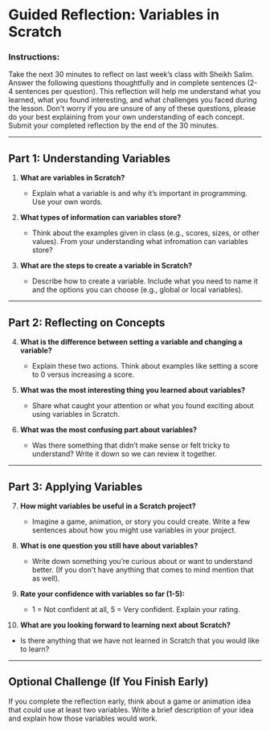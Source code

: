 # Guided Reflection: Variables in Scratch

### Instructions:
Take the next 30 minutes to reflect on last week’s class with Sheikh Salim. Answer the following questions thoughtfully and in complete sentences (2-4 sentences per question). This reflection will help me understand what you learned, what you found interesting, and what challenges you faced during the lesson. Don't worry if you are unsure of any of these questions, please do your best explaining from your own understanding of each concept. Submit your completed reflection by the end of the 30 minutes. 

---

## Part 1: Understanding Variables

1. **What are variables in Scratch?**  
   - Explain what a variable is and why it’s important in programming. Use your own words.

2. **What types of information can variables store?**  
   - Think about the examples given in class (e.g., scores, sizes, or other values). From your understanding what infromation can variables store?

3. **What are the steps to create a variable in Scratch?**  
   - Describe how to create a variable. Include what you need to name it and the options you can choose (e.g., global or local variables).

---

## Part 2: Reflecting on Concepts

4. **What is the difference between setting a variable and changing a variable?**  
   - Explain these two actions. Think about examples like setting a score to 0 versus increasing a score.

5. **What was the most interesting thing you learned about variables?**  
   - Share what caught your attention or what you found exciting about using variables in Scratch.

6. **What was the most confusing part about variables?**  
   - Was there something that didn’t make sense or felt tricky to understand? Write it down so we can review it together.

---

## Part 3: Applying Variables

7. **How might variables be useful in a Scratch project?**  
   - Imagine a game, animation, or story you could create. Write a few sentences about how you might use variables in your project.

8. **What is one question you still have about variables?**  
   - Write down something you’re curious about or want to understand better. (If you don't have anything that comes to mind mention that as well).

9. **Rate your confidence with variables so far (1-5):**  
   - 1 = Not confident at all, 5 = Very confident. Explain your rating.

10. **What are you looking forward to learning next about Scratch?**  
   - Is there anything that we have not learned in Scratch that you would like to learn?

---

## Optional Challenge (If You Finish Early)
If you complete the reflection early, think about a game or animation idea that could use at least two variables. Write a brief description of your idea and explain how those variables would work.
